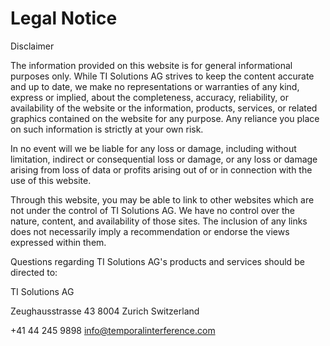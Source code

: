 ---
---
# Legal Notice

Disclaimer

The information provided on this website is for general informational purposes only. While TI Solutions AG strives to keep the content accurate and up to date, we make no representations or warranties of any kind, express or implied, about the completeness, accuracy, reliability, or availability of the website or the information, products, services, or related graphics contained on the website for any purpose. Any reliance you place on such information is strictly at your own risk.

In no event will we be liable for any loss or damage, including without limitation, indirect or consequential loss or damage, or any loss or damage arising from loss of data or profits arising out of or in connection with the use of this website.

Through this website, you may be able to link to other websites which are not under the control of TI Solutions AG. We have no control over the nature, content, and availability of those sites. The inclusion of any links does not necessarily imply a recommendation or endorse the views expressed within them.

Questions regarding TI Solutions AG's products and services should be directed to:

TI Solutions AG

Zeughausstrasse 43
8004 Zurich
Switzerland

+41 44 245 9898
info@temporalinterference.com
